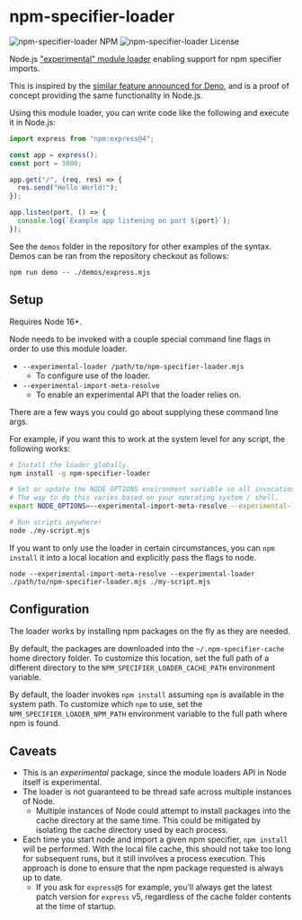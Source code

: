 # npm-specifier-loader

![npm-specifier-loader NPM](https://img.shields.io/npm/dw/npm-specifier-loader) ![npm-specifier-loader License](https://img.shields.io/npm/l/npm-specifier-loader)

Node.js ["experimental" module loader](https://nodejs.org/api/esm.html#loaders) enabling support for npm specifier imports.

This is inspired by the [similar feature announced for Deno](https://deno.com/blog/changes#compatibility-with-node-and-npm),
and is a proof of concept providing the same functionality in Node.js.

Using this module loader, you can write code like the following and execute it in Node.js:

```js
import express from "npm:express@4";

const app = express();
const port = 3000;

app.get("/", (req, res) => {
  res.send("Hello World!");
});

app.listen(port, () => {
  console.log(`Example app listening on port ${port}`);
});
```

See the `demos` folder in the repository for other examples of the syntax.
Demos can be ran from the repository checkout as follows:

```
npm run demo -- ./demos/express.mjs
```

## Setup

Requires Node 16+.

Node needs to be invoked with a couple special command line flags in order to use this module loader.

- `--experimental-loader /path/to/npm-specifier-loader.mjs`
  - To configure use of the loader.
- `--experimental-import-meta-resolve`
  - To enable an experimental API that the loader relies on.

There are a few ways you could go about supplying these command line args.

For example, if you want this to work at the system level for any script, the following works:

```bash
# Install the loader globally.
npm install -g npm-specifier-loader

# Set or update the NODE_OPTIONS environment variable so all invocations of node use the loader.
# The way to do this varies based on your operating system / shell.
export NODE_OPTIONS=--experimental-import-meta-resolve --experimental-loader npm-specifier-loader

# Run scripts anywhere!
node ./my-script.mjs
```

If you want to only use the loader in certain circumstances, you can `npm install` it into a local location
and explicitly pass the flags to node.

```
node --experimental-import-meta-resolve --experimental-loader ./path/to/npm-specifier-loader.mjs ./my-script.mjs
```

## Configuration

The loader works by installing npm packages on the fly as they are needed.

By default, the packages are downloaded into the `~/.npm-specifier-cache` home directory folder.
To customize this location, set the full path of a different directory to the `NPM_SPECIFIER_LOADER_CACHE_PATH` environment variable.

By default, the loader invokes `npm install` assuming `npm` is available in the system path.
To customize which `npm` to use, set the `NPM_SPECIFIER_LOADER_NPM_PATH` environment variable to the full path where npm is found.

## Caveats

- This is an _experimental_ package, since the module loaders API in Node itself is experimental.
- The loader is not guaranteed to be thread safe across multiple instances of Node.
  - Multiple instances of Node could attempt to install packages into the cache directory at the same time. This could be mitigated by isolating the cache directory used by each process.
- Each time you start node and import a given npm specifier, `npm install` will be performed.
  With the local file cache, this should not take too long for subsequent runs, but it still
  involves a process execution. This approach is done to ensure that the npm package requested
  is always up to date.
  - If you ask for `express@5` for example, you'll always get the latest patch version for `express` v5, regardless of the cache folder contents at the time of startup.
